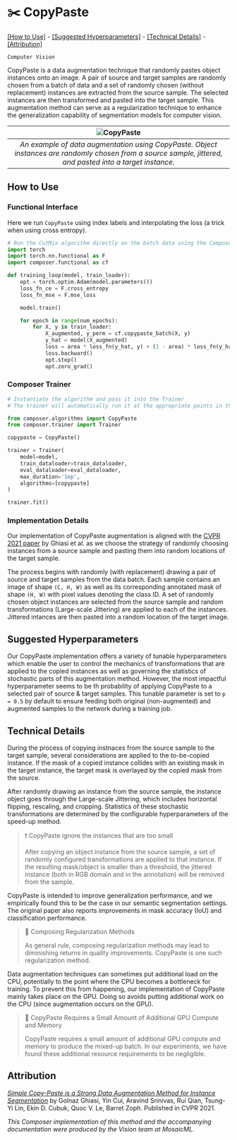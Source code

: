 # ✂️ CopyPaste

[\[How to Use\]](#how-to-use) - [\[Suggested Hyperparameters\]](#suggested-hyperparameters) - [\[Technical Details\]](#technical-details) - [\[Attribution\]](#attribution)

`Computer Vision`

CopyPaste is a data augmentation technique that randomly pastes object instances onto an image. A pair of source and target samples are randomly chosen from a batch of data and a set of randomly chosen (without replacement) instances are extracted from the source sample. The selected instances are then transformed and pasted into the target sample.
This augmentation method can serve as a regularization technique to enhance the generalization capability of segmentation models for computer vision.


| ![CopyPaste](https://storage.cloud.google.com/docs.mosaicml.com/images/methods/copypaste.png) |
|:--:
|*An example of data augmentation using CopyPaste. Object instances are randomly chosen from a source sample, jittered, and pasted into a target instance.*|
## How to Use

### Functional Interface

Here we run `CopyPaste` using index labels and interpolating the loss (a trick when using cross entropy).
```python
# Run the CutMix algorithm directly on the batch data using the Composer functional API
import torch
import torch.nn.functional as F
import composer.functional as cf

def training_loop(model, train_loader):
    opt = torch.optim.Adam(model.parameters())
    loss_fn_ce = F.cross_entropy
    loss_fn_mse = F.mse_loss 

    model.train()

    for epoch in range(num_epochs):
        for X, y in train_loader:
            X_augmented, y_perm = cf.copypaste_batch(X, y)
            y_hat = model(X_augmented)
            loss = area * loss_fn(y_hat, y) + (1 - area) * loss_fn(y_hat, y_perm) + loss_fn_mse(y_hat, y_perm)
            loss.backward()
            opt.step()
            opt.zero_grad()
```

### Composer Trainer

```python
# Instantiate the algorithm and pass it into the Trainer
# The trainer will automatically run it at the appropriate points in the training loop

from composer.algorithms import CopyPaste
from composer.trainer import Trainer

copypaste = CopyPaste()

trainer = Trainer(
    model=model,
    train_dataloader=train_dataloader,
    eval_dataloader=eval_dataloader,
    max_duration='1ep',
    algorithms=[copypaste]
)

trainer.fit()
```

### Implementation Details

Our implementation of CopyPaste augmentation is aligned with the [CVPR 2021 paper](https://openaccess.thecvf.com/content/CVPR2021/papers/Ghiasi_Simple_Copy-Paste_Is_a_Strong_Data_Augmentation_Method_for_Instance_CVPR_2021_paper.pdf) by Ghiasi et al. as we choose the strategy of randomly choosing instances from a source sample and pasting them into random locations of the target sample.

The process begins with randomly (with replacement) drawing a pair of source and target samples from the data batch. Each sample contains an image of shape `(C, H, W)` as well as its corresponding annotated mask of shape `(H, W)` with pixel values denoting the class ID. A set of randomly chosen object instances are selected from the source sample and random transformations (Large-scale Jittering) are applied to each of the instances. Jittered intances are then pasted into a random location of the target image.

## Suggested Hyperparameters

Our CopyPaste implementation offers a variety of tunable hyperparameters which enable the user to control the mechanics of transformations that are applied to the copied instances as well as governing the statistics of stochastic parts of this augmentation method. However, the most impactful hyperparameter seems to be th probability of applying CopyPaste to a selected pair of source & target samples. This tunable parameter is set to `p = 0.5` by default to ensure feeding both original (non-augmented) and augmented samples to the network during a training job.

## Technical Details

During the process of copying instnaces from the source sample to the target sample, several considerations are applied to the to-be-copied instance.
If the mask of a copied instance collides with an existing mask in the target instance, the target mask is overlayed by the copied mask from the source.

After randomly drawing an instance from the source sample, the instance object goes through the Large-scale Jittering, which includes horizontal flipping, rescaling, and cropping. Statistics of these stochastic transformations are determined by the configurable hyperparameters of the speed-up method.

> ❗ CopyPaste ignore the instances that are too small
>
> After copying an object instance from the source sample, a set of randomly configured transformations are applied to that instance. If the resulting mask/object is smaller than a threshold, the jittered instance (both in RGB domain and in the annotation) will be removed from the sample.

CopyPaste is intended to improve generalization performance, and we empirically found this to be the case in our semantic segmentation settings. The original paper also reports improvements in mask accuracy (IoU) and classification performance. 


> 🚧 Composing Regularization Methods
>
> As general rule, composing regularization methods may lead to diminishing returns in quality improvements. CopyPaste is one such regularization method.

Data augmentation techniques can sometimes put additional load on the CPU, potentially to the point where the CPU becomes a bottleneck for training.
To prevent this from happening, our implementation of CopyPaste mainly takes place on the GPU.
Doing so avoids putting additional work on the CPU (since augmentation occurs on the GPU).

> 🚧 CopyPaste Requires a Small Amount of Additional GPU Compute and Memory
>
> CopyPaste requires a small amount of additional GPU compute and memory to produce the mixed-up batch.
> In our experiments, we have found these additional resource requirements to be negligible.

## Attribution

[_Simple Copy-Paste is a Strong Data Augmentation Method for Instance Segmentation_](https://openaccess.thecvf.com/content/CVPR2021/papers/Ghiasi_Simple_Copy-Paste_Is_a_Strong_Data_Augmentation_Method_for_Instance_CVPR_2021_paper.pdf) by Golnaz Ghiasi, Yin Cui, Aravind Srinivas, Rui Qian, Tsung-Yi Lin, Ekin D. Cubuk, Quoc V. Le, Barret Zoph. Published in CVPR 2021.

*This Composer implementation of this method and the accompanying documentation were produced by the Vision team at MosaicML.*
